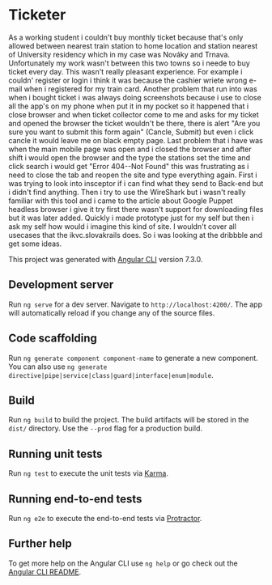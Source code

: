 # Ticketer

As a working student i couldn't buy monthly ticket because that's only allowed between nearest train station to home location and station nearest of University residency which in my case was Nováky and Trnava. Unfortunately my work wasn't between this two towns so i neede to buy ticket every day. This wasn't really pleasant experience.
For example i couldn' register or login i think it was because the cashier wriete wrong e-mail when i registered for my train card. Another problem that run into was when i bought ticket i was always doing screenshots because i use to close all the app's on my phone when put it in my pocket so it happened that i close browser and when ticket collector come to me and asks for my ticket and opened the browser the ticket wouldn't be there, there is alert "Are you sure you want to submit this form again" (Cancle, Submit) but even i click cancle it would leave me on black empty page. Last problem that i have was when the main mobile page was open and i closed the browser and after shift i would open the browser and the type the stations set the time and click search i would get "Error 404--Not Found" this was frustrating as i need to close the tab and reopen the site and type everything again.
First i was trying to look into insceptor if i can find what they send to Back-end but i didn't find anything. Then i try to use the WireShark but i wasn't really familiar with this tool and i came to the article about Google Puppet headless browser i give it try first there wasn't support for downloading files but it was later added. Quickly i made prototype just for my self but then i ask my self how would i imagine this kind of site. I wouldn't cover all usecases that the ikvc.slovakrails does. So i was looking at the dribbble and get some ideas. 

This project was generated with [Angular CLI](https://github.com/angular/angular-cli) version 7.3.0.

## Development server

Run `ng serve` for a dev server. Navigate to `http://localhost:4200/`. The app will automatically reload if you change any of the source files.

## Code scaffolding

Run `ng generate component component-name` to generate a new component. You can also use `ng generate directive|pipe|service|class|guard|interface|enum|module`.

## Build

Run `ng build` to build the project. The build artifacts will be stored in the `dist/` directory. Use the `--prod` flag for a production build.

## Running unit tests

Run `ng test` to execute the unit tests via [Karma](https://karma-runner.github.io).

## Running end-to-end tests

Run `ng e2e` to execute the end-to-end tests via [Protractor](http://www.protractortest.org/).

## Further help

To get more help on the Angular CLI use `ng help` or go check out the [Angular CLI README](https://github.com/angular/angular-cli/blob/master/README.md).


